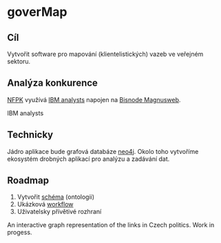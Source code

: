 # goverMap

## Cíl

Vytvořit software pro mapování (klientelistických) vazeb ve veřejném sektoru.

## Analýza konkurence

[NFPK](http://www.nfpk.cz) využívá [IBM analysts]() napojen na [Bisnode Magnusweb](http://www.bisnode.cz/produkt/magnusweb/).

IBM analysts

## Technicky

Jádro aplikace bude grafová databáze [neo4j](https://github.com/neo4j/neo4j).
Okolo toho vytvoříme ekosystém drobných aplikací pro analýzu a zadávání dat.

## Roadmap

1. Vytvořit [schéma](schema.md) (ontologii)
1. Ukázková [workflow](workflow.md)
1. Uživatelsky přívětivé rozhraní

An interactive graph representation of the links in Czech politics. Work in progess.

